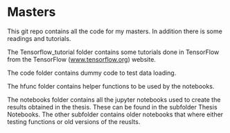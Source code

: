 # Masters
This git repo contains all the code for my masters. In addition there is some readings and tutorials.

The Tensorflow_tutorial folder contains some tutorials done in TensorFlow from the TensorFlow (www.tensorflow.org) website.

The code folder contains dummy code to test data loading.

The hfunc folder contains helper functions to be used by the notebooks.

The notebooks folder contains all the jupyter notebooks used to create the results obtained in the thesis. These can be found in the subfolder Thesis Notebooks. The other subfolder contains older notebooks that where either testing functions or old versions of the reuslts.
